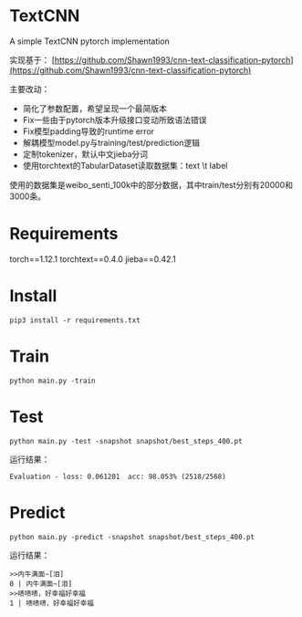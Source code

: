 # TextCNN
A simple TextCNN pytorch implementation

实现基于：
[https://github.com/Shawn1993/cnn-text-classification-pytorch](https://github.com/Shawn1993/cnn-text-classification-pytorch)

主要改动：
* 简化了参数配置，希望呈现一个最简版本
* Fix一些由于pytorch版本升级接口变动所致语法错误
* Fix模型padding导致的runtime error
* 解耦模型model.py与training/test/prediction逻辑
* 定制tokenizer，默认中文jieba分词
* 使用torchtext的TabularDataset读取数据集：text \t label

使用的数据集是weibo_senti_100k中的部分数据，其中train/test分别有20000和3000条。

# Requirements
torch==1.12.1
torchtext==0.4.0
jieba==0.42.1

# Install
`pip3 install -r requirements.txt`

# Train
`python main.py -train`

# Test
`python main.py -test -snapshot snapshot/best_steps_400.pt`

运行结果：
```
Evaluation - loss: 0.061201  acc: 98.053% (2518/2568)
```

# Predict
`python main.py -predict -snapshot snapshot/best_steps_400.pt`

运行结果：
```
>>内牛满面~[泪]
0 | 内牛满面~[泪]
>>啧啧啧，好幸福好幸福
1 | 啧啧啧，好幸福好幸福
```